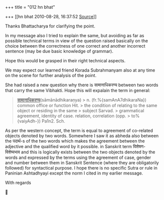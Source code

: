 +++
title = "012 hn bhat"

+++
[[hn bhat	2010-08-28, 16:37:52 [Source](https://groups.google.com/g/bvparishat/c/doVnFJCjbHg)]]



Thanks Bhattacharya for clarifying the point.

  

In my message also I tried to explain the same, but avoiding as far as possible technical terms in view of the question raised basically on the choice between the correctness of one correct and another incorrect sentence (may be due basic knowledge of grammar).

  

Hope this would be grasped in their right technical aspects. 

  

We may expect our learned friend Korada Subrahmanyam also at any time on the scene for further analysis of the point.

  

She had raised a new question why there is सामानाधिकरण्य between two words that carry the same Vibhakti. Hope this will expalain the term in general:

  

> [सामानाधिकरण्य](http://en.wiktionary.org/w/index.php?title=%E0%A4%B8%E0%A4%BE%E0%A4%AE%E0%A4%BE%E0%A4%A8%E0%A4%BE%E0%A4%A7%E0%A4%BF%E0%A4%95%E0%A4%B0%E0%A4%A3%E0%A5%8D%E0%A4%AF&action=edit&redlink=1 "सामानाधिकरण्य (page does not exist)")(sāmānādhikaraṇya) >
> n\. (fr.%{samAnA7dhikaraNa}) common office or function Hit. >
> the condition of relating to the same object or residing in the same > subject Sarvad. >
> grammatical agreement, identity of case. relation, correlation (opp. > to%{vaiyAdh-}) Pa1n2. Sch.

As per the western concept, the term is equal to agreement of co-related objects denoted by two words. Somewhere I saw it as abheda also between the पदार्थ-s of the two words which makes the agreement between the adjective and the qualified word by it possible. in Sanskrit term विशेषण-विशेष्यभाव and this is logically exists between the two objects denoted by the words and expressed by the terms using the agreement of case, gender and number between them in Sanskrit Sentence (where they are obligatorily followed) for syntactical purpose. I hope there is no specific Sutra or rule in Paninian Ashtadhyayi except the norm I cited in my earlier message.

  

With regards



